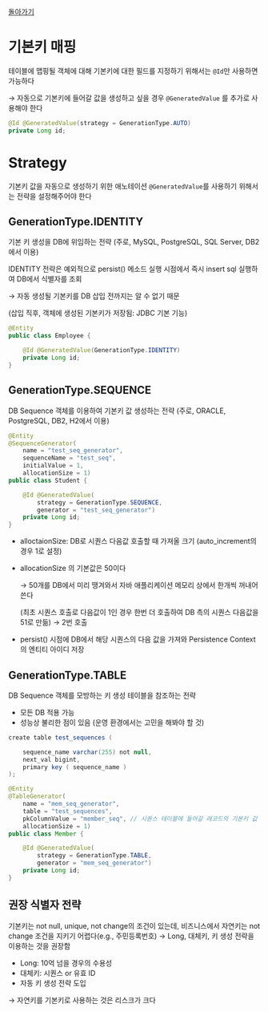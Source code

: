 [돌아가기](https://github.com/LEEJ0NGWAN/JPA-Basic)

# 기본키 매핑

테이블에 맵핑될 객체에 대해 기본키에 대한 필드를 지정하기 위해서는 `@Id`만 사용하면 가능하다

→ 자동으로 기본키에 들어갈 값을 생성하고 싶을 경우 `@GeneratedValue` 를 추가로 사용해야 한다

```java
@Id @GeneratedValue(strategy = GenerationType.AUTO)
private Long id;
```

# Strategy

기본키 값을 자동으로 생성하기 위한 애노테이션 `@GeneratedValue`를 사용하기 위해서는 전략을 설정해주어야 한다

## GenerationType.IDENTITY

기본 키 생성을 DB에 위임하는 전략 (주로, MySQL, PostgreSQL, SQL Server, DB2에서 이용)

IDENTITY 전략은 예외적으로 persist() 메소드 실행 시점에서 즉시 insert sql 실행하여 DB에서 식별자를 조회

→ 자동 생성될 기본키를 DB 삽입 전까지는 알 수 없기 때문

(삽입 직후, 객체에 생성된 기본키가 저장됨: JDBC 기본 기능)

```java
@Entity
public class Employee {

    @Id @GeneratedValue(GenerationType.IDENTITY)
    private Long id;
}
```

## GenerationType.SEQUENCE

DB Sequence 객체를 이용하여 기본키 값 생성하는 전략 (주로, ORACLE, PostgreSQL, DB2, H2에서 이용)

```java
@Entity
@SequenceGenerator(
    name = "test_seq_generator", 
    sequenceName = "test_seq", 
    initialValue = 1,
    allocationSize = 1)
public class Student {

    @Id @GeneratedValue(
        strategy = GenerationType.SEQUENCE, 
        generator = "test_seq_generator")
    private Long id;
}
```

- alloctaionSize: DB로 시퀀스 다음값 호출할 때 가져올 크기 (auto_increment의 경우 1로 설정)
- allocationSize 의 기본값은 50이다
    
    → 50개를 DB에서 미리 땡겨와서 자바 애플리케이션 메모리 상에서 한개씩 꺼내어 쓴다
    
    (최초 시퀀스 호출로 다음값이 1인 경우 한번 더 호출하여 DB 측의 시퀀스 다음값을 51로 만듦) → 2번 호출
    
- persist() 시점에 DB에서 해당 시퀀스의 다음 값을 가져와 Persistence Context의 엔티티 아이디 저장

## GenerationType.TABLE

DB Sequence 객체를 모방하는 키 생성 테이블을 참조하는 전략

- 모든 DB 적용 가능
- 성능상 불리한 점이 있음 (운영 환경에서는 고민을 해봐야 할 것)

```java
create table test_sequences (

    sequence_name varchar(255) not null,
    next_val bigint,
    primary key ( sequence_name )
);
```

```java
@Entity
@TableGenerator(
    name = "mem_seq_generator",
    table = "test_sequences",
    pkColumnValue = "member_seq", // 시퀀스 테이블에 들어갈 레코드의 기본키 값
    allocationSize = 1)
public class Member {

    @Id @GeneratedValue(
        strategy = GenerationType.TABLE, 
        generator = "mem_seq_generator")
    private Long id;
}
```

## 권장 식별자 전략

기본키는 not null, unique, not change의 조건이 있는데, 비즈니스에서 자연키는 not change 조건을 지키기 어렵다(e.g., 주민등록번호) → Long, 대체키, 키 생성 전략을 이용하는 것을 권장함

- Long: 10억 넘을 경우의 수용성
- 대체키: 시퀀스 or 유효 ID
- 자동 키 생성 전략 도입

→ 자연키를 기본키로 사용하는 것은 리스크가 크다
